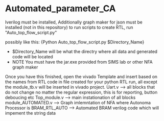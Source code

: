# Automated_parameter_CA


Iverilog must be installed, Additionally graph maker for json must be installed (not in this repository)
to run scripts to create RTL, run "Auto_top_flow_script.py"

possibly like this:
{Python Auto_top_flow_script.py $Directory_Name}
-  $Directory_Name will be what the directry where all data and generated code will be located
-  NOTE  You must have the jar.exe provided from SIMS lab or other NFA graph maker


Once you have this finished, open the vivado Template and insert based on the names from RTL code in file created for your python RTL run, all except the module_tb.v will be inserted in vivado project.
Uart.v             --> all blocks that do not change no matter the regular expression, this is for reporting, button deboucing etc
Top_module.v       --> main instationation of all blocks
module_AUTOMATED.v --> Graph imlemntation of NFA where Autonoma Processor is
BRAM_RTL_AUTO      --> Automated BRAM verilog code which will impement the string data



